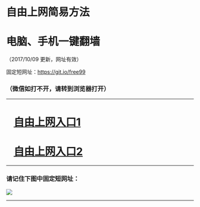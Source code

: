 ﻿# 自由上网简易方法

# 电脑、手机一键翻墙

（2017/10/09 更新，网址有效）

固定短网址：https://git.io/free99

### （微信如打不开，请转到浏览器打开）


***





# &nbsp;&nbsp; <a href="http://ft263263066.fwq-tz-1001.info/fwqtz01.html?t=100900119723 " target="_blank">自由上网入口1</a>
# &nbsp;&nbsp; <a href="http://ft1329712135.fwq-tz-1002.info/fwqtz02.html?t=10090018608 " target="_blank">自由上网入口2</a>
***

### 请记住下图中固定短网址：

<img src="https://s3-us-west-2.amazonaws.com/fwq-1001/yjfq-20170905okok.png" /> 


***

